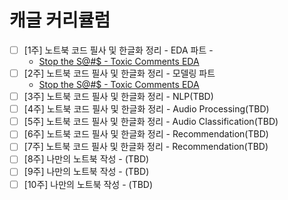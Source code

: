 # 캐글 커리큘럼


- [ ]  [1주] 노트북 코드 필사 및 한글화 정리 - EDA 파트 - 
    - [Stop the S@#$ - Toxic Comments EDA](https://www.kaggle.com/jagangupta/stop-the-s-toxic-comments-eda)
- [ ]  [2주] 노트북 코드 필사 및 한글화 정리 - 모델링 파트
    - [Stop the S@#$ - Toxic Comments EDA](https://www.kaggle.com/jagangupta/stop-the-s-toxic-comments-eda)
- [ ]  [3주] 노트북 코드 필사 및 한글화 정리 - NLP(TBD)
- [ ]  [4주] 노트북 코드 필사 및 한글화 정리 - Audio Processing(TBD)
- [ ]  [5주] 노트북 코드 필사 및 한글화 정리 - Audio Classification(TBD)
- [ ]  [6주] 노트북 코드 필사 및 한글화 정리 - Recommendation(TBD)
- [ ]  [7주] 노트북 코드 필사 및 한글화 정리 - Recommendation(TBD)
- [ ]  [8주] 나만의 노트북 작성 - (TBD)
- [ ]  [9주] 나만의 노트북 작성 - (TBD)
- [ ]  [10주] 나만의 노트북 작성 - (TBD)